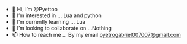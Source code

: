 - 👋 Hi, I’m @Pyettoo
- 👀 I’m interested in ... Lua and python 
- 🌱 I’m currently learning ... Lua
- 💞️ I’m looking to collaborate on ...Nothing
- 📫 How to reach me ... By my email pyetrogabriel007007@gmail.com

<!---
Pyettoo/Pyettoo is a ✨ special ✨ repository because its `README.md` (this file) appears on your GitHub profile.
You can click the Preview link to take a look at your changes.
--->
